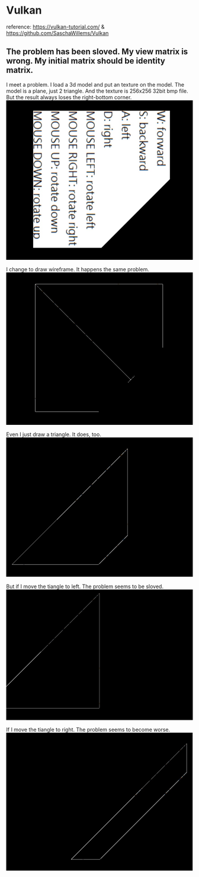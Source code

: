 # Vulkan

reference: https://vulkan-tutorial.com/ & https://github.com/SaschaWillems/Vulkan

The problem has been sloved.
My view matrix is wrong. My initial matrix should be identity matrix.
--------------------------
I meet a problem. I load a 3d model and put an texture on the model. The model is a plane, just 2 triangle. And the texture is 256x256 32bit bmp file. But the result always loses the right-bottom corner.
![alt text](problem1.jpg)

I change to draw wireframe. It happens the same problem.
![alt text](problem2.jpg)

Even I just draw a triangle. It does, too.
![alt text](problem3.jpg)

But if I move the tiangle to left. The problem seems to be sloved.
![alt text](problem4.jpg)

If I move the tiangle to right. The problem seems to become worse.
![alt text](problem5.jpg)
